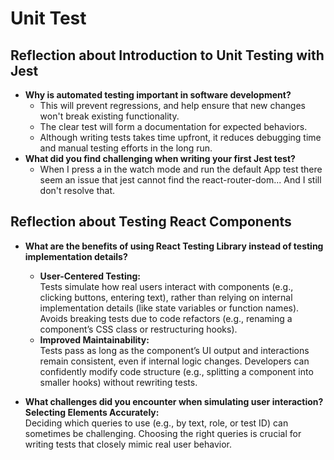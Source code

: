 # Unit Test

## Reflection about Introduction to Unit Testing with Jest

- **Why is automated testing important in software development?**
  - This will prevent regressions, and help ensure that new changes won't break existing functionality.
  - The clear test will form a documentation for expected behaviors.
  - Although writing tests takes time upfront, it reduces debugging time and manual testing efforts in the long run.
- **What did you find challenging when writing your first Jest test?**
  - When I press a in the watch mode and run the default App test there seem an issue that jest cannot find the react-router-dom... And I still don't resolve that.

## Reflection about Testing React Components

- **What are the benefits of using React Testing Library instead of testing implementation details?**

  - **User-Centered Testing:**  
    Tests simulate how real users interact with components (e.g., clicking buttons, entering text), rather than relying on internal implementation details (like state variables or function names).
    Avoids breaking tests due to code refactors (e.g., renaming a component’s CSS class or restructuring hooks).
  - **Improved Maintainability:**  
    Tests pass as long as the component’s UI output and interactions remain consistent, even if internal logic changes.
    Developers can confidently modify code structure (e.g., splitting a component into smaller hooks) without rewriting tests.

- **What challenges did you encounter when simulating user interaction?**
  **Selecting Elements Accurately:**  
  Deciding which queries to use (e.g., by text, role, or test ID) can sometimes be challenging. Choosing the right queries is crucial for writing tests that closely mimic real user behavior.
